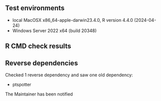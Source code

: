 ## Test environments
* local MacOSX x86_64-apple-darwin23.4.0, R version 4.4.0 (2024-04-24)
* Windows Server 2022 x64 (build 20348)

## R CMD check results

## Reverse dependencies

Checked 1 reverse dependency and saw one old dependency:

* ptspotter

The Maintainer has been notified

